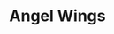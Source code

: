 ---
pid: ch47
title: Angel Wings
location_transcription: Hidden Place
coordinates: "[-75.163594196771, 39.952418198863]"
zipcode: '20742'
gen_neighborhood: 
neighborhood: 
outside_phl: 'College Park MD '
age: '22'
age_range: 20-29
instagram: 
image_file_name: ch_47.jpg
proposal_transcription: Angel wings on a wall -> person stand in front of it for a
  photo
topic: 
topic_summary: '0'
type: 2D,Interactive,Mural,Image
keywords_other: 
credit: "#BRAMSTEKDAM"
image_labels: 
twitter: 
facebook: 
permalink: "/monuments/ch47/"
layout: item-page
---